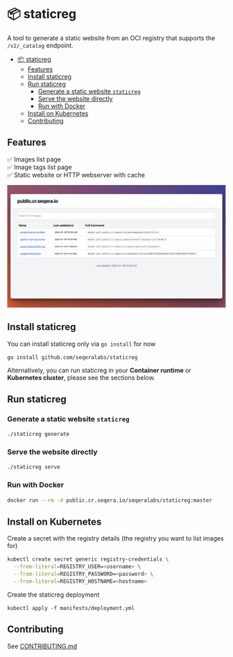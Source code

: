 # :package: staticreg

A tool to generate a static website from an OCI registry that supports the `/v2/_catalog` endpoint.

- [:package: staticreg](#package-staticreg)
  - [Features](#features)
  - [Install staticreg](#install-staticreg)
  - [Run staticreg](#run-staticreg)
    - [Generate a static website `staticreg`](#generate-a-static-website-staticreg)
    - [Serve the website directly](#serve-the-website-directly)
    - [Run with Docker](#run-with-docker)
  - [Install on Kubernetes](#install-on-kubernetes)
  - [Contributing](#contributing)

## Features

:white_check_mark: Images list page<br>
:white_check_mark: Image tags list page<br>
:white_check_mark: Static website or HTTP webserver with cache 

<img alt="staticreg screenshot" src="docs/_static/screenshot.png">


## Install staticreg

You can install staticreg only via `go install` for now 

```
go install github.com/seqeralabs/staticreg
```


Alternatively, you can run staticreg in your **Container runtime** or **Kubernetes cluster**, please see the sections below.

## Run staticreg

### Generate a static website `staticreg`

```bash
./staticreg generate
```

### Serve the website directly

```bash
./staticreg serve
```

### Run with Docker

```bash
docker run --rm -d public.cr.seqera.io/seqeralabs/staticreg:master
```

## Install on Kubernetes

Create a secret with the registry details (the registry you want to list images for)

```bash
kubectl create secret generic registry-credentials \
  --from-literal=REGISTRY_USER=<username> \
  --from-literal=REGISTRY_PASSWORD=<password> \
  --from-literal=REGISTRY_HOSTNAME=<hostname>
```

Create the staticreg deployment

```
kubectl apply -f manifests/deployment.yml
```


## Contributing

See [CONTRIBUTING.md](CONTRIBUTING.md)
